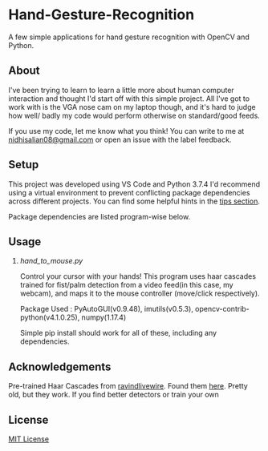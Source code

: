 # Hand-Gesture-Recognition
A few simple applications for hand gesture recognition with OpenCV and Python. 

## About
I've been trying to learn to learn a little more about human computer interaction and thought I'd start off with this simple project.
All I've got to work with is the VGA nose cam on my laptop though, and it's hard to judge how well/ badly my code would perform otherwise on standard/good feeds.

If you use my code, let me know what you think! You can write to me at nidhisalian08@gmail.com or open an issue with the label feedback. 

## Setup

This project was developed using VS Code and Python 3.7.4
I'd recommend using a virtual environment to prevent conflicting package dependencies across different projects. You can find some helpful hints in the [tips section](./Tips.md).

Package dependencies are listed program-wise below.

## Usage

1. _hand_to_mouse.py_

   Control your cursor with your hands! This program uses haar cascades trained for fist/palm detection from a video feed(in this case, my webcam), and maps it to the mouse controller (move/click respectively).

   Package Used : PyAutoGUI(v0.9.48), imutils(v0.5.3), opencv-contrib-python(v4.1.0.25), numpy(1.17.4) 

   Simple pip install should work for all of these, including any dependencies.


## Acknowledgements
Pre-trained Haar Cascades from [ravindlivewire](https://github.com/Aravindlivewire). Found them [here](https://github.com/Aravindlivewire/Opencv/tree/master/haarcascade). Pretty old, but they work. If you find better detectors or train your own

## License

[MIT License](./LICENSE)
